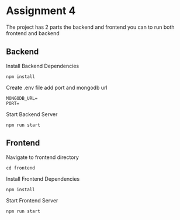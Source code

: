 # Assignment 4

The project has 2 parts the backend and frontend you can to run both frontend and backend

## Backend

Install Backend Dependencies

```
npm install
```

Create .env file add port and mongodb url

```
MONGODB_URL=
PORT=
```

Start Backend Server

```
npm run start
```

## Frontend

Navigate to frontend directory

```
cd frontend
```

Install Frontend Dependencies

```
npm install
```

Start Frontend Server

```
npm run start
```
